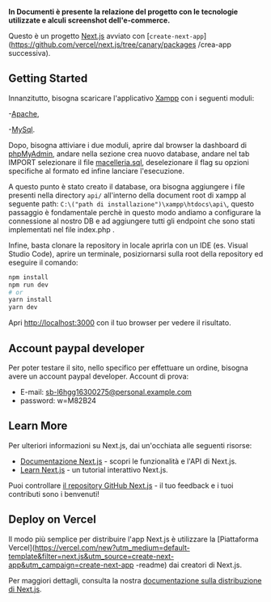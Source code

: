 <b>In Documenti è presente la relazione del progetto con le tecnologie utilizzate e alculi screenshot dell'e-commerce.</b>


Questo è un progetto [Next.js](https://nextjs.org/) avviato con [`create-next-app`](https://github.com/vercel/next.js/tree/canary/packages /crea-app successiva).

## Getting Started

Innanzitutto, bisogna scaricare l'applicativo [Xampp](https://www.apachefriends.org/download.html) con i seguenti moduli:

-[Apache](https://www.apache.org/),

-[MySql](https://www.mysql.com/). 

Dopo, bisogna attiviare i due moduli, aprire dal browser la dashboard di [phpMyAdmin](https://skillforge.com/how-to-create-a-database-using-phpmyadmin-xampp/), 
andare nella sezione crea nuovo database, andare nel tab IMPORT selezionare il file [macelleria.sql](https://github.com/leominaudo/WebApp-Macelleria/blob/main/macelleria.sql), deselezionare il flag su opzioni specifiche al formato ed infine lanciare l'esecuzione.

A questo punto è stato creato il database, 
ora bisogna aggiungere i file presenti nella directory ```api/``` all'interno della document root di xampp al seguente path: 
```C:\("path di installazione")\xampp\htdocs\api\```, questo passaggio è fondamentale perchè in questo modo andiamo a configurare la connessione al nostro DB e ad aggiungere tutti gli endpoint che sono stati implementati nel file index.php .

Infine, basta clonare la repository in locale aprirla con un IDE (es. Visual Studio Code), aprire un terminale, posiziornarsi sulla root della repository ed eseguire il comando:
```bash
npm install
npm run dev
# or
yarn install 
yarn dev
```
Apri [http://localhost:3000](http://localhost:3000) con il tuo browser per vedere il risultato.

## Account paypal developer 

Per poter testare il sito, nello specifico per effettuare un ordine, bisogna avere un account paypal developer.
Account di prova: 
- E-mail: sb-l6hgg16300275@personal.example.com
- password: w=M82B24

## Learn More

Per ulteriori informazioni su Next.js, dai un'occhiata alle seguenti risorse:

- [Documentazione Next.js](https://nextjs.org/docs) - scopri le funzionalità e l'API di Next.js.
- [Learn Next.js](https://nextjs.org/learn) - un tutorial interattivo Next.js.

Puoi controllare [il repository GitHub Next.js](https://github.com/vercel/next.js/) - il tuo feedback e i tuoi contributi sono i benvenuti!

## Deploy on Vercel

Il modo più semplice per distribuire l'app Next.js è utilizzare la [Piattaforma Vercel](https://vercel.com/new?utm_medium=default-template&filter=next.js&utm_source=create-next-app&utm_campaign=create-next-app -readme) dai creatori di Next.js.

Per maggiori dettagli, consulta la nostra [documentazione sulla distribuzione di Next.js](https://nextjs.org/docs/deployment).
